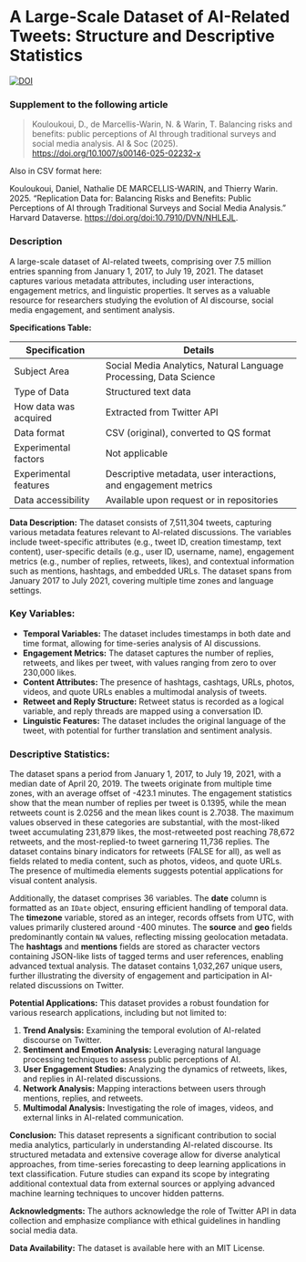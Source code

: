 # A Large-Scale Dataset of AI-Related Tweets: Structure and Descriptive Statistics

[![DOI](https://zenodo.org/badge/926193933.svg)](https://zenodo.org/records/15230836)

### Supplement to the following article

> Kouloukoui, D., de Marcellis-Warin, N. & Warin, T. Balancing risks and benefits: public perceptions of AI through traditional surveys and social media analysis. AI & Soc (2025). https://doi.org/10.1007/s00146-025-02232-x

Also in CSV format here:

Kouloukoui, Daniel, Nathalie DE MARCELLIS-WARIN, and Thierry Warin. 2025. “Replication Data for: Balancing Risks and Benefits: Public Perceptions of AI through Traditional Surveys and Social Media Analysis.” Harvard Dataverse. https://doi.org/doi:10.7910/DVN/NHLEJL.

### Description

A large-scale dataset of AI-related tweets, comprising over 7.5 million entries spanning from January 1, 2017, to July 19, 2021. The dataset captures various metadata attributes, including user interactions, engagement metrics, and linguistic properties. It serves as a valuable resource for researchers studying the evolution of AI discourse, social media engagement, and sentiment analysis. 

**Specifications Table:**

| Specification | Details |
|--------------|---------|
| Subject Area | Social Media Analytics, Natural Language Processing, Data Science |
| Type of Data | Structured text data |
| How data was acquired | Extracted from Twitter API |
| Data format | CSV (original), converted to QS format |
| Experimental factors | Not applicable |
| Experimental features | Descriptive metadata, user interactions, and engagement metrics |
| Data accessibility | Available upon request or in repositories |

**Data Description:**
The dataset consists of 7,511,304 tweets, capturing various metadata features relevant to AI-related discussions. The variables include tweet-specific attributes (e.g., tweet ID, creation timestamp, text content), user-specific details (e.g., user ID, username, name), engagement metrics (e.g., number of replies, retweets, likes), and contextual information such as mentions, hashtags, and embedded URLs. The dataset spans from January 2017 to July 2021, covering multiple time zones and language settings.

### **Key Variables:**
- **Temporal Variables:** The dataset includes timestamps in both date and time format, allowing for time-series analysis of AI discussions.
- **Engagement Metrics:** The dataset captures the number of replies, retweets, and likes per tweet, with values ranging from zero to over 230,000 likes.
- **Content Attributes:** The presence of hashtags, cashtags, URLs, photos, videos, and quote URLs enables a multimodal analysis of tweets.
- **Retweet and Reply Structure:** Retweet status is recorded as a logical variable, and reply threads are mapped using a conversation ID.
- **Linguistic Features:** The dataset includes the original language of the tweet, with potential for further translation and sentiment analysis.

### **Descriptive Statistics:**
The dataset spans a period from January 1, 2017, to July 19, 2021, with a median date of April 20, 2019. The tweets originate from multiple time zones, with an average offset of -423.1 minutes. The engagement statistics show that the mean number of replies per tweet is 0.1395, while the mean retweets count is 2.0256 and the mean likes count is 2.7038. The maximum values observed in these categories are substantial, with the most-liked tweet accumulating 231,879 likes, the most-retweeted post reaching 78,672 retweets, and the most-replied-to tweet garnering 11,736 replies. The dataset contains binary indicators for retweets (FALSE for all), as well as fields related to media content, such as photos, videos, and quote URLs. The presence of multimedia elements suggests potential applications for visual content analysis.

Additionally, the dataset comprises 36 variables. The **date** column is formatted as an `IDate` object, ensuring efficient handling of temporal data. The **timezone** variable, stored as an integer, records offsets from UTC, with values primarily clustered around -400 minutes. The **source** and **geo** fields predominantly contain `NA` values, reflecting missing geolocation metadata. The **hashtags** and **mentions** fields are stored as character vectors containing JSON-like lists of tagged terms and user references, enabling advanced textual analysis. The dataset contains 1,032,267 unique users, further illustrating the diversity of engagement and participation in AI-related discussions on Twitter.

**Potential Applications:**
This dataset provides a robust foundation for various research applications, including but not limited to:
1. **Trend Analysis:** Examining the temporal evolution of AI-related discourse on Twitter.
2. **Sentiment and Emotion Analysis:** Leveraging natural language processing techniques to assess public perceptions of AI.
3. **User Engagement Studies:** Analyzing the dynamics of retweets, likes, and replies in AI-related discussions.
4. **Network Analysis:** Mapping interactions between users through mentions, replies, and retweets.
5. **Multimodal Analysis:** Investigating the role of images, videos, and external links in AI-related communication.

**Conclusion:**
This dataset represents a significant contribution to social media analytics, particularly in understanding AI-related discourse. Its structured metadata and extensive coverage allow for diverse analytical approaches, from time-series forecasting to deep learning applications in text classification. Future studies can expand its scope by integrating additional contextual data from external sources or applying advanced machine learning techniques to uncover hidden patterns.

**Acknowledgments:**
The authors acknowledge the role of Twitter API in data collection and emphasize compliance with ethical guidelines in handling social media data.

**Data Availability:**
The dataset is available here with an MIT License.

